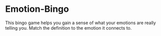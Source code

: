 # Emotion-Bingo
This bingo game helps you gain a sense of what your emotions are really telling you. Match the definition to the emotion it connects to.
